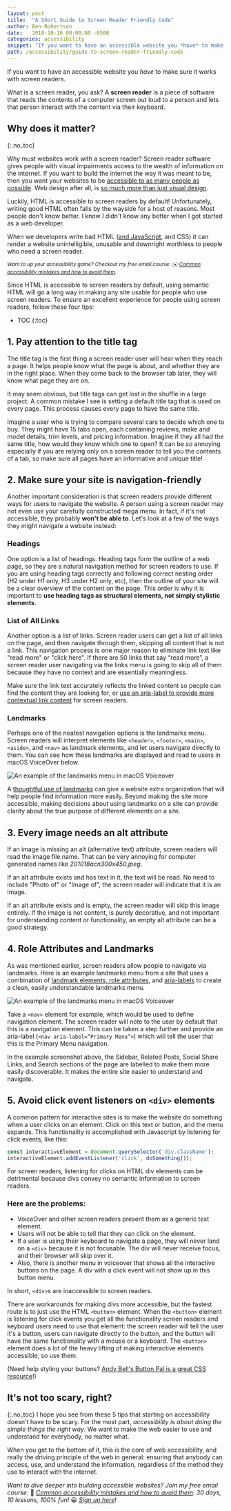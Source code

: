 ```yaml
---
layout: post
title:  "A Short Guide to Screen Reader Friendly Code"
author: Ben Robertson
date:   2018-10-16 08:00:00 -0500
categories: accessibility
snippet: "If you want to have an accessible website you *have* to make sure it works with screen readers. But how? Here are five tips."
path: /accessibility/guide-to-screen-reader-friendly-code
---
```


If you want to have an accessible website you *have* to make sure it works with screen readers.

What is a screen reader, you ask? A **screen reader** is a piece of software that reads the contents of a computer screen out loud to a person and lets that person interact with the content via their keyboard.

## Why does it matter?
{:.no_toc}

Why must websites work with a screen reader? Screen reader software gives people with visual impairments access to the wealth of information on the internet. If you want to build the internet the way it was meant to be, then you want your websites to be [accessible to as many people as possible](/accessibility/what-is-website-accessibility). Web design after all, is [so much more than just visual design](/accessibility/principles-getting-started-website-accessibility#principle-1-web-design-is-more-than-graphic-design).

Luckily, HTML is accessible to screen readers by default! Unfortunately, writing good HTML often falls by the wayside for a host of reasons. Most people don't know better. I know *I* didn't know any better when I got started as a web developer.

When we developers write bad HTML ([and JavaScript](/accessibility/javascript-accessibility), and CSS) it can render a website unintelligible, unusable and downright worthless to people who need a screen reader.

<small>*Want to up your accessibility game? Checkout my free email course: ✉️ [Common accessibility mistakes and how to avoid them](/courses/common-accessibility-mistakes/).*</small>

Since HTML is accessible to screen readers by default, using semantic HTML will go a long way in making any site usable for people who use screen readers. To ensure an excellent experience for people using screen readers, follow these four tips:

* TOC
{:toc}

## 1. Pay attention to the title tag
The title tag is the first thing a screen reader user will hear when they reach a page. It helps people know what the page is about, and whether they are in the right place. When they come back to the browser tab later, they will know what page they are on.

It may seem obvious, but title tags can get lost in the shuffle in a large project. A common mistake I see is setting a default title tag that is used on every page. This process causes every page to have the same title.

Imagine a user who is trying to compare several cars to decide which one to buy. They might have 15 tabs open, each containing reviews, make and model details, trim levels, and pricing information. Imagine if they all had the same title, how would they know which one to open? It can be *so* annoying especially if you are relying only on a screen reader to tell you the contents of a tab, so make sure all pages have an informative and unique title!

## 2. Make sure your site is navigation-friendly
Another important consideration is that screen readers provide different ways for users to navigate the website. A person using a screen reader may not even use your carefully constructed mega menu. In fact, if it's not accessible, they probably **won't be able to**. Let's look at a few of the ways they might navigate a website instead:

### Headings
One option is a list of headings. Heading tags form the outline of a web page, so they are a natural navigation method for screen readers to use. If you are using heading tags correctly and following correct nesting order (H2 under H1 only, H3 under H2 only, etc), then the outline of your site will be a clear overview of the content on the page. This order is why it is important to **use heading tags as structural elements, not simply stylistic elements**.

### List of All Links
Another option is a list of links. Screen reader users can get a list of all links on the page, and then navigate through them, skipping all content that is not a link. This navigation process is one major reason to eliminate link text like "read more" or "click here". If there are 50 links that say “read more”, a screen reader user navigating via the links menu is going to skip all of them because they have no context and are essentially meaningless.

Make sure the link text accurately reflects the linked content so people can find the content they are looking for, or [use an aria-label to provide more contextual link content](/accessibility/principles-getting-started-website-accessibility#aria-attributes) for screen readers.

### Landmarks
Perhaps one of the neatest navigation options is the landmarks menu. Screen readers will interpret elements like `<header>`, `<footer>`, `<main>`, `<aside>`, and `<nav>` as landmark elements, and let users navigate directly to them. You can see how these landmarks are displayed and read to users in macOS VoiceOver below.

![An example of the landmarks menu in macOS Voiceover](/assets/img/landmarks.png)

A [thoughtful use of landmarks](/accessibility/understanding-layout-for-screen-readers) can give a website extra organization that will help people find information more easily. Beyond making the site more accessible, making decisions about using landmarks on a site can provide clarity about the true purpose of different elements on a site.

## 3. Every image needs an alt attribute
If an image is missing an alt (alternative text) attribute, screen readers will read the image file name. That can be very annoying for computer generated names like *201018acn300x450.jpeg*.

If an alt attribute exists and has text in it, the text will be read. No need to include "Photo of" or "Image of", the screen reader will indicate that it is an image.

If an alt attribute exists and is empty, the screen reader will skip this image entirely. If the image is not content, is purely decorative, and not important for understanding content or functionality, an empty alt attribute can be a good strategy.

## 4. Role Attributes and Landmarks
As was mentioned earlier, screen readers allow people to navigate via landmarks. Here is an example landmarks menu from a site that uses a combination of [landmark elements, role attributes](/accessibility/understanding-layout-for-screen-readers#aria-roles-and-landmarks), and [aria-labels](/accessibility/principles-getting-started-website-accessibility#aria-attributes) to create a clean, easily understandable landmarks menu.

![An example of the landmarks menu in macOS Voiceover](/assets/img/landmarks.png)

Take a `<nav>` element for example, which would be used to define navigation element. The screen reader will note to the user by default that this is a navigation element. This can be taken a step further and provide an aria-label (`<nav aria-label=”Primary Menu”>`) which will tell the user that this is the Primary Menu navigation.

In the example screenshot above, the Sidebar, Related Posts, Social Share Links, and Search sections of the page are labelled to make them more easily discoverable. It makes the entire site easier to understand and navigate.

## 5. Avoid click event listeners on `<div>` elements
A common pattern for interactive sites is to make the website do something when a user clicks on an element. Click on this text or button, and the menu expands. This functionality is accomplished with Javascript by listening for click events, like this:

```js
const interactiveElement = document.querySelector('div.className');
interactiveElement.addEventListener('click', doSomething());
```

For screen readers, listening for clicks on HTML div elements can be detrimental because divs convey no semantic information to screen readers.

### Here are the problems:

 - VoiceOver and other screen readers present them as a generic text element.
 - Users will not be able to tell that they can click on the element.
 - If a user is using their keyboard to navigate a page, they will never land on a `<div>` because it is not focusable. The div will never receive focus, and their browser will skip over it.
 - Also, there is another menu in voiceover that shows all the interactive buttons on the page. A div with a click event will not show up in this button menu.

In short, `<div>`s are inaccessible to screen readers.

There are workarounds for making divs more accessible, but the fastest route is to just use the HTML `<button>` element. When the `<button>` element is listening for click events you get all the functionality screen readers and keyboard users need to use that element: the screen reader will tell the user it's a button, users can navigate directly to the button, and the button will have the same functionality with a mouse or a keyboard. The `<button>` element does a lot of the heavy lifting of making interactive elements accessible, so use them.

(Need help styling your buttons? [Andy Bell's Button Pal is a great CSS resource](https://codepen.io/hankchizljaw/pen/Vxpjvo)!)

## It's not too scary, right?
{:.no_toc}
I hope you see from these 5 tips that starting on accessibility doesn't have to be scary. For the most part, *accessibility is about doing the simple things the right way*. We want to make the web easier to use and understand for everybody, no matter what.

When you get to the bottom of it, this is the core of web accessibility, and really the driving principle of the web in general: ensuring that anybody can access, use, and understand the information, regardless of the method they use to interact with the internet.

*Want to dive deeper into building accessible websites? Join my free email course:* 📨 *[Common accessibility mistakes and how to avoid them](/courses/common-accessibility-mistakes/). 30 days, 10 lessons, 100% fun!* 😀 [*Sign up here*](/courses/common-accessibility-mistakes/)!